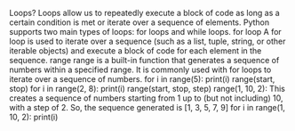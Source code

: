 Loops?
Loops allow us to repeatedly execute a block of code as long as a certain condition is met or iterate over a sequence of elements. Python supports two main types of loops: for loops and while loops.
for loop
A for loop is used to iterate over a sequence (such as a list, tuple, string, or other iterable objects) and execute a block of code for each element in the sequence.
range
range is a built-in function that generates a sequence of numbers within a specified range. It is commonly used with for loops to iterate over a sequence of numbers.
for i in range(5):
    print(i)
range(start, stop)
for i in range(2, 8):
    print(i)
range(start, stop, step)
range(1, 10, 2): This creates a sequence of numbers starting from 1 up to (but not including) 10, with a step of 2. So, the sequence generated is [1, 3, 5, 7, 9]
for i in range(1, 10, 2):
    print(i)